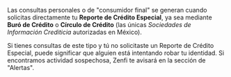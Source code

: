 Las consultas personales o de "consumidor final" se generan cuando solicitas directamente tu **Reporte de Crédito Especial**, ya sea mediante **Buró de Crédito** o **Círculo de Crédito** (las únicas *Sociedades de Información Crediticia* autorizadas en México).

Si tienes consultas de este tipo y tú no solicitaste un Reporte de Crédito Especial, puede significar que alguien está intentando robar tu identidad. Si encontramos actividad sospechosa, Zenfi te avisará en la sección de "Alertas".
